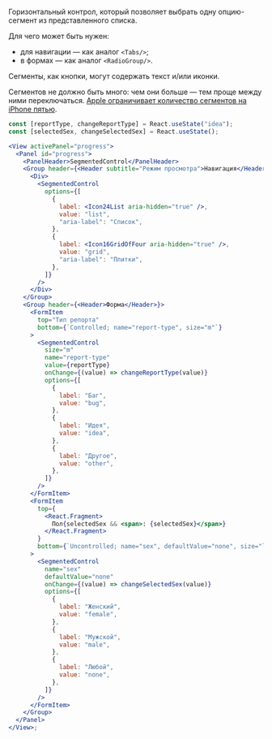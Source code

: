 Горизонтальный контрол, который позволяет выбрать одну опцию-сегмент из представленного списка.

Для чего может быть нужен:

- для навигации — как аналог `<Tabs/>`;
- в формах — как аналог `<RadioGroup/>`.

Сегменты, как кнопки, могут содержать текст и/или иконки.

Сегментов не должно быть много: чем они больше — тем проще между ними переключаться. [Apple ограничивает количество сегментов на iPhone пятью](https://developer.apple.com/design/human-interface-guidelines/ios/controls/segmented-controls/).

```jsx
const [reportType, changeReportType] = React.useState("idea");
const [selectedSex, changeSelectedSex] = React.useState();

<View activePanel="progress">
  <Panel id="progress">
    <PanelHeader>SegmentedControl</PanelHeader>
    <Group header={<Header subtitle="Режим просмотра">Навигация</Header>}>
      <Div>
        <SegmentedControl
          options={[
            {
              label: <Icon24List aria-hidden="true" />,
              value: "list",
              "aria-label": "Список",
            },
            {
              label: <Icon16GridOfFour aria-hidden="true" />,
              value: "grid",
              "aria-label": "Плитки",
            },
          ]}
        />
      </Div>
    </Group>
    <Group header={<Header>Форма</Header>}>
      <FormItem
        top="Тип репорта"
        bottom={`Controlled; name="report-type", size="m"`}
      >
        <SegmentedControl
          size="m"
          name="report-type"
          value={reportType}
          onChange={(value) => changeReportType(value)}
          options={[
            {
              label: "Баг",
              value: "bug",
            },
            {
              label: "Идея",
              value: "idea",
            },
            {
              label: "Другое",
              value: "other",
            },
          ]}
        />
      </FormItem>
      <FormItem
        top={
          <React.Fragment>
            Пол{selectedSex && <span>: {selectedSex}</span>}
          </React.Fragment>
        }
        bottom={`Uncontrolled; name="sex", defaultValue="none", size="l"`}
      >
        <SegmentedControl
          name="sex"
          defaultValue="none"
          onChange={(value) => changeSelectedSex(value)}
          options={[
            {
              label: "Женский",
              value: "female",
            },
            {
              label: "Мужской",
              value: "male",
            },
            {
              label: "Любой",
              value: "none",
            },
          ]}
        />
      </FormItem>
    </Group>
  </Panel>
</View>;
```

